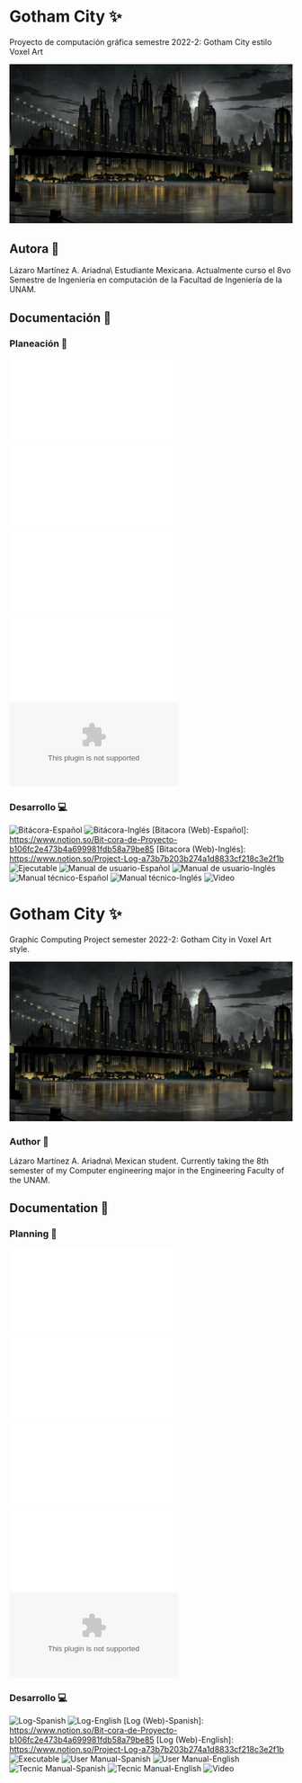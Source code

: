 # Gotham City :sparkles:
Proyecto de computación gráfica semestre 2022-2: Gotham City estilo Voxel Art

![Portada](img/portada.png)

## Autora 🙋
Lázaro Martínez A. Ariadna\\
Estudiante Mexicana. Actualmente curso el 8vo Semestre de Ingeniería en computación de la Facultad de Ingeniería de la UNAM.

## Documentación :page_with_curl:

### Planeación :calendar:

![Evidencia del sistema de Almacenamiento-Español](Docs/Herramienta_Desarrollo_GitHub.pdf)
![Evidencia del sistema de Almacenamiento-Inglés](Docs/Development_Tool_GitHub_Translate.pdf)
![Documento de Propuesta](Docs/Propuesta.pdf)
![Croquis/Boceto](Docs/Boceto.pdf)
![Diagrama de Gantt](Docs/DiagramaGantt.xlsx)

### Desarrollo :computer:

![Bitácora-Español]()
![Bitácora-Inglés]()
[Bitacora (Web)-Español]: https://www.notion.so/Bit-cora-de-Proyecto-b106fc2e473b4a699981fdb58a79be85
[Bitacora (Web)-Inglés]: https://www.notion.so/Project-Log-a73b7b203b274a1d8833cf218c3e2f1b
![Ejecutable]()
![Manual de usuario-Español]()
![Manual de usuario-Inglés]()
![Manual técnico-Español]()
![Manual técnico-Inglés]()
![Video]()

# Gotham City :sparkles:
Graphic Computing Project semester 2022-2: Gotham City in Voxel Art style. 

![Portada](img/portada.png)

### Author 🙋
Lázaro Martínez A. Ariadna\\
Mexican student. Currently taking the 8th semester of my Computer engineering major in the Engineering Faculty of the UNAM.

## Documentation :page_with_curl:

### Planning :calendar:

![Development Tool Evidence-Spanish](Docs/Herramienta_Desarrollo_GitHub.pdf)
![Development Tool Evidence-English](Docs/Development_Tool_GitHub_Translate.pdf)
![Proposal Document](Docs/Propuesta.pdf)
![Draft](Docs/Boceto.pdf)
![Gantt Diagram](Docs/DiagramaGantt.xlsx)

### Desarrollo :computer:

![Log-Spanish]()
![Log-English]()
[Log (Web)-Spanish]: https://www.notion.so/Bit-cora-de-Proyecto-b106fc2e473b4a699981fdb58a79be85
[Log (Web)-English]: https://www.notion.so/Project-Log-a73b7b203b274a1d8833cf218c3e2f1b
![Executable]()
![User Manual-Spanish]()
![User Manual-English]()
![Tecnic Manual-Spanish]()
![Tecnic Manual-English]()
![Video]()  